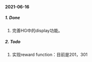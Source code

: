 <!--
 * @Author: hanyu
 * @Date: 2021-06-15 10:34:08
 * @LastEditTime: 2021-06-15 10:35:56
 * @LastEditors: hanyu
 * @Description: work docs
 * @FilePath: /test_ppo/docs/work_docs.md
-->
#### 2021-06-16
##### 1. Done
1. 完善HG中的display功能。
##### 2. Todo
1. 实现reward function：目前是201，301